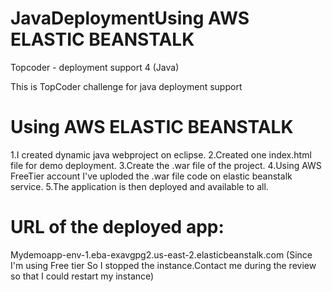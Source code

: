 # JavaDeploymentUsing AWS ELASTIC BEANSTALK
Topcoder - deployment support 4 (Java)

This is TopCoder challenge for java deployment support 
# Using AWS ELASTIC BEANSTALK

1.I created dynamic java webproject on eclipse.
2.Created one index.html file for demo deployment.
3.Create the .war file of the project.
4.Using AWS FreeTier account I've uploded the .war file code on elastic beanstalk service.
5.The application is then deployed and available to all.

# URL of the deployed app:
Mydemoapp-env-1.eba-exavgpg2.us-east-2.elasticbeanstalk.com
(Since I'm using Free tier So I stopped the instance.Contact me during the review so that I could restart my instance)
